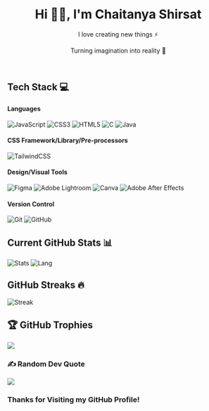 <h1 align="center"> Hi 👋🏻, I'm Chaitanya Shirsat </br> 
</h1>
<p align="center">I love creating new things ⚡</p>
<p align="center">Turning imagination into reality 🚀</p>
<p align="center">
<a href="https://buymeacoffee.com/chaitanyasm" target="_blank"><img alt="" src="https://img.shields.io/badge/Donate-ffdd00?style=for-the-badge&logo=buy-me-a-coffee&logoColor=black" style="vertical-align:center" /></a>
<a href="https://x.com/hello_chaitanya?t=1bJxtKuEnsTZAZDsf6fqrw&s=08" target="_blank"><img alt="" src="https://img.shields.io/badge/Twitter-000?logo=X&logoColor=ffffff&style=for-the-badge" style="vertical-align:center" /></a>
<a href="https://linkedin.com/in/chaitanyashirsat-dev" target="_blank"><img alt="" src="https://img.shields.io/badge/LinkedIn-000?logo=linkedin&logoColor=0A66C2&style=for-the-badge" style="vertical-align:center" /></a>
<a href="https://instagram.com/chaitanya_shirsat__" target="_blank"><img alt="" src="https://img.shields.io/badge/Instagram-000?style=for-the-badge&logo=Instagram&logoColor=E4405F" style="vertical-align:center" /></a></p>

## Tech Stack 💻
#### Languages
![JavaScript](https://img.shields.io/badge/-JavaScript-000?style=for-the-badge&logo=javascript)
![CSS3](https://img.shields.io/badge/-CSS3-000?style=for-the-badge&logo=css3)
![HTML5](https://img.shields.io/badge/-HTML5-000?style=for-the-badge&logo=html5)
![C](https://img.shields.io/badge/c-000?style=for-the-badge&logo=c&logoColor=white)
![Java](https://img.shields.io/badge/-Java-000?style=for-the-badge&logo=java)

#### CSS Framework/Library/Pre-processors
![TailwindCSS](https://img.shields.io/badge/-TailwindCSS-000?style=for-the-badge&logo=tailwind-css)

#### Design/Visual Tools
![Figma](https://img.shields.io/badge/-Figma-000?style=for-the-badge&logo=figma)
![Adobe Lightroom](https://img.shields.io/badge/-Adobe%20Lightroom-000?style=for-the-badge&logo=adobe%20lightroom)
![Canva](https://img.shields.io/badge/-Canva-000?style=for-the-badge&logo=canva)
![Adobe After Effects](https://img.shields.io/badge/-Adobe%20After%20Effects-000?style=for-the-badge&logo=Adobe%20After%20Effects&logoColor=white)

#### Version Control
![Git](https://img.shields.io/badge/-Git-000?style=for-the-badge&logo=git)
![GitHub](https://img.shields.io/badge/-GitHub-000?style=for-the-badge&logo=github)

## Current GitHub Stats 📊
![Stats](https://github-readme-stats.vercel.app/api?username=Chaitanya-Dev26&theme=highcontrast&show_icons=true&hide_border=true&count_private=true)
![Lang](https://github-readme-stats.vercel.app/api/top-langs/?username=Chaitanya-Dev26&theme=highcontrast&show_icons=true&hide_border=true&layout=compact)

## GitHub Streaks 🔥
![Streak](https://github-readme-streak-stats.herokuapp.com/?user=Chaitanya-Dev26&theme=highcontrast&hide_border=true)

## 🏆 GitHub Trophies
![](https://github-profile-trophy.vercel.app/Chaitanya-Dev26ryo-ma&theme=onestar)
### ✍️ Random Dev Quote
![](https://quotes-github-readme.vercel.app/api?type=horizontal&theme=radical)

### Thanks for Visiting my GitHub Profile!

